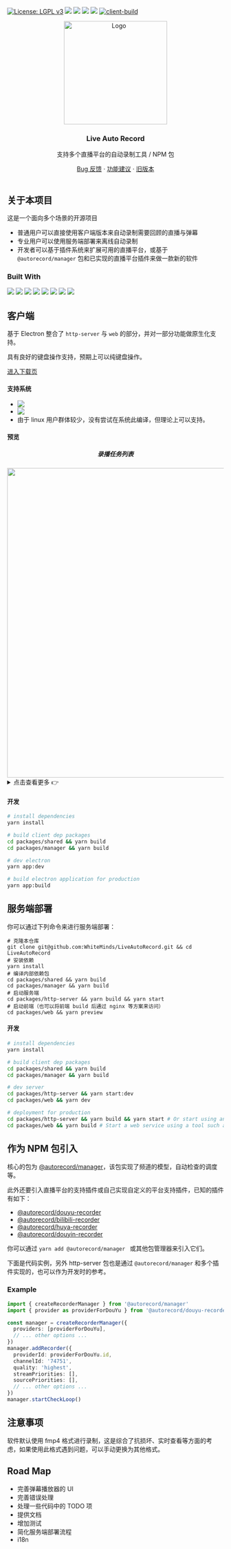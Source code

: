 [![License: LGPL v3](https://img.shields.io/badge/License-LGPL%20v3-blue.svg)](https://www.gnu.org/licenses/lgpl-3.0) ![](https://img.shields.io/github/languages/top/WhiteMinds/trial-tower) ![](https://img.shields.io/github/issues/WhiteMinds/LiveAutoRecord) ![](https://img.shields.io/npm/v/@autorecord/manager?label=%40autorecord%2Fmanager) ![](https://img.shields.io/github/v/release/WhiteMinds/LiveAutoRecord?label=client) [![client-build](https://github.com/WhiteMinds/LiveAutoRecord/actions/workflows/release.yml/badge.svg)](https://github.com/WhiteMinds/LiveAutoRecord/actions/workflows/release.yml)

<div align="center">
  <div align="center">
    <img
      src="packages/electron/build/icons/256x256.png"
      alt="Logo"
      width="240"
    />
  </div>
  <h3 align="center">Live Auto Record</h3>
  <p align="center">支持多个直播平台的自动录制工具 / NPM 包</p>
  <div align="center">
    <a href="https://github.com/WhiteMinds/LiveAutoRecord/issues"
      >Bug 反馈</a
    >
    ·
    <a href="https://github.com/WhiteMinds/LiveAutoRecord/issues"
      >功能建议</a
    >
    ·
    <a href="https://github.com/WhiteMinds/LiveAutoRecord/tree/3.x"
      >旧版本</a
    >
  </div>
</div>
<br />

## 关于本项目

这是一个面向多个场景的开源项目

- 普通用户可以直接使用客户端版本来自动录制需要回顾的直播与弹幕
- 专业用户可以使用服务端部署来离线自动录制
- 开发者可以基于插件系统来扩展可用的直播平台，或基于 `@autorecord/manager` 包和已实现的直播平台插件来做一款新的软件

### Built With

<img src="https://img.shields.io/badge/Lerna-9333EA?style=for-the-badge&logo=lerna&logoColor=white" /> <img src="https://img.shields.io/badge/TypeScript-007ACC?style=for-the-badge&logo=typescript&logoColor=white" /> <img src="https://img.shields.io/badge/Vite-646CFF?style=for-the-badge&logo=vite&logoColor=white" /> <img src="https://img.shields.io/badge/Vue.js-4FC08D?style=for-the-badge&logo=vue.js&logoColor=white" /> <img src="https://img.shields.io/badge/Tailwind_CSS-38B2AC?style=for-the-badge&logo=tailwind-css&logoColor=white" /> <img src="https://img.shields.io/badge/Electron-47848F?style=for-the-badge&logo=electron&logoColor=white" /> <img src="https://img.shields.io/badge/FFmpeg-007808?style=for-the-badge&logo=ffmpeg&logoColor=white" /> <img src="https://img.shields.io/badge/Express-000000?style=for-the-badge&logo=express&logoColor=white" />

## 客户端

基于 Electron 整合了 `http-server` 与 `web` 的部分，并对一部分功能做原生化支持。

具有良好的键盘操作支持，预期上可以纯键盘操作。

[进入下载页](https://github.com/WhiteMinds/LiveAutoRecord/releases/)

#### 支持系统

- <img src="https://img.shields.io/badge/Windows-0078D6?style=for-the-badge&logo=windows&logoColor=white" align="top" />
- <img src="https://img.shields.io/badge/mac%20os-000000?style=for-the-badge&logo=apple&logoColor=white" align="top" />
- 由于 linux 用户群体较少，没有尝试在系统此编译，但理论上可以支持。

#### 预览

<h5 align="center">录播任务列表</h5>

<div align="center"><img src="/readme-assets/1.png" width="720" /></div>

<details>
  <summary>点击查看更多 👉</summary>

<h5 align="center">新增录播任务</h5>

<div align="center"><img src="/readme-assets/5.png" width="720" /></div>

<h5 align="center">录播历史</h5>

<div align="center"><img src="/readme-assets/2.png" width="720" /></div>

<!-- #### 录播播放器 -->

<!-- ![](/readme-assets/3.png) -->

<h5 align="center">录播播放器-网页全屏</h5>

<div align="center"><img src="/readme-assets/4.png" width="720" /></div>

<h5 align="center">全局录播配置</h5>

<div align="center"><img src="/readme-assets/6.png" width="720" /></div>

</details>

#### 开发

```bash
# install dependencies
yarn install

# build client dep packages
cd packages/shared && yarn build
cd packages/manager && yarn build

# dev electron
yarn app:dev

# build electron application for production
yarn app:build
```

## 服务端部署

你可以通过下列命令来进行服务端部署：

```shell
# 克隆本仓库
git clone git@github.com:WhiteMinds/LiveAutoRecord.git && cd LiveAutoRecord
# 安装依赖
yarn install
# 编译内部依赖包
cd packages/shared && yarn build
cd packages/manager && yarn build
# 启动服务端
cd packages/http-server && yarn build && yarn start
# 启动前端（也可以将前端 build 后通过 nginx 等方案来访问）
cd packages/web && yarn preview
```

#### 开发

```bash
# install dependencies
yarn install

# build client dep packages
cd packages/shared && yarn build
cd packages/manager && yarn build

# dev server
cd packages/http-server && yarn start:dev
cd packages/web && yarn dev

# deployment for production
cd packages/http-server && yarn build && yarn start # Or start using another method, such as nodemon
cd packages/web && yarn build # Start a web service using a tool such as nginx
```

## 作为 NPM 包引入

核心的包为 [@autorecord/manager](https://www.npmjs.com/package/@autorecord/manager)，该包实现了频道的模型，自动检查的调度等。

此外还要引入直播平台的支持插件或自己实现自定义的平台支持插件，已知的插件有如下：

- [@autorecord/douyu-recorder](https://www.npmjs.com/package/@autorecord/douyu-recorder)
- [@autorecord/bilibili-recorder](https://www.npmjs.com/package/@autorecord/bilibili-recorder)
- [@autorecord/huya-recorder](https://www.npmjs.com/package/@autorecord/huya-recorder)
- [@autorecord/douyin-recorder](https://www.npmjs.com/package/@autorecord/douyin-recorder)

你可以通过 `yarn add @autorecord/manager ` 或其他包管理器来引入它们。

下面是代码实例，另外 http-server 包也是通过 `@autorecord/manager` 和多个插件实现的，也可以作为开发时的参考。

### Example

```typescript
import { createRecorderManager } from '@autorecord/manager'
import { provider as providerForDouYu } from '@autorecord/douyu-recorder'

const manager = createRecorderManager({
  providers: [providerForDouYu],
  // ... other options ...
})
manager.addRecorder({
  providerId: providerForDouYu.id,
  channelId: '74751',
  quality: 'highest',
  streamPriorities: [],
  sourcePriorities: [],
  // ... other options ...
})
manager.startCheckLoop()
```

## 注意事项

软件默认使用 fmp4 格式进行录制，这是综合了抗损坏、实时查看等方面的考虑，如果使用此格式遇到问题，可以手动更换为其他格式。

## Road Map

- 完善弹幕播放器的 UI
- 完善错误处理
- 处理一些代码中的 TODO 项
- 提供文档
- 增加测试
- 简化服务端部署流程
- i18n
